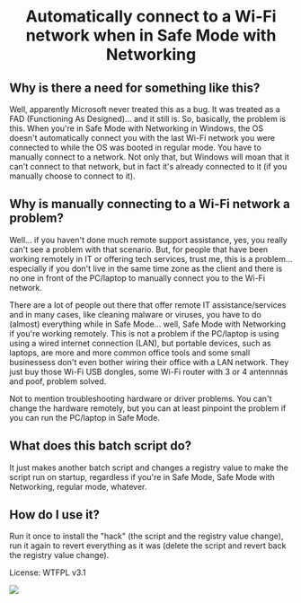 # <p align="center">Automatically connect to a Wi-Fi network when in Safe Mode with Networking</p>
## Why is there a need for something like this?
Well, apparently Microsoft never treated this as a bug. It was treated as a FAD (Functioning As Designed)... and it still is. So, basically, the problem is this. When you're in Safe Mode with Networking in Windows, the OS doesn't automatically connect you with the last Wi-Fi network you were connected to while the OS was booted in regular mode. You have to manually connect to a network. Not only that, but Windows will moan that it can't connect to that network, but in fact it's already connected to it (if you manually choose to connect to it).
## Why is manually connecting to a Wi-Fi network a problem?
Well... if you haven't done much remote support assistance, yes, you really can't see a problem with that scenario. But, for people that have been working remotely in IT or offering tech services, trust me, this is a problem... especially if you don't live in the same time zone as the client and there is no one in front of the PC/laptop to manually connect you to the Wi-Fi network.

There are a lot of people out there that offer remote IT assistance/services and in many cases, like cleaning malware or viruses, you have to do (almost) everything while in Safe Mode... well, Safe Mode with Networking if you're working remotely. This is not a problem if the PC/laptop is using using a wired internet connection (LAN), but portable devices, such as laptops, are more and more common office tools and some small businessess don't even bother wiring their office with a LAN network. They just buy those Wi-Fi USB dongles, some Wi-Fi router with 3 or 4 antennnas and poof, problem solved.

Not to mention troubleshooting hardware or driver problems. You can't change the hardware remotely, but you can at least pinpoint the problem if you can run the PC/laptop in Safe Mode.
## What does this batch script do?
It just makes another batch script and changes a registry value to make the script run on startup, regardless if you're in Safe Mode, Safe Mode with Networking, regular mode, whatever.
## How do I use it?
Run it once to install the "hack" (the script and the registry value change), run it again to revert everything as it was (delete the script and revert back the registry value change).

License: WTFPL v3.1

<img align="left" src="http://www.wtfpl.net/wp-content/uploads/2012/12/wtfpl-badge-1.png">
